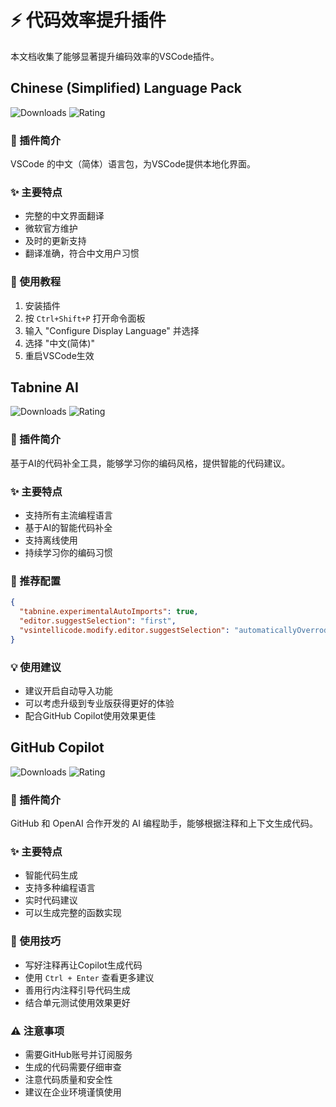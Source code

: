 # ⚡ 代码效率提升插件

本文档收集了能够显著提升编码效率的VSCode插件。

## Chinese (Simplified) Language Pack

![Downloads](https://img.shields.io/visual-studio-marketplace/d/MS-CEINTL.vscode-language-pack-zh-hans)
![Rating](https://img.shields.io/visual-studio-marketplace/r/MS-CEINTL.vscode-language-pack-zh-hans)

### 📝 插件简介
VSCode 的中文（简体）语言包，为VSCode提供本地化界面。

### ✨ 主要特点
- 完整的中文界面翻译
- 微软官方维护
- 及时的更新支持
- 翻译准确，符合中文用户习惯

### 📖 使用教程
1. 安装插件
2. 按 `Ctrl+Shift+P` 打开命令面板
3. 输入 "Configure Display Language" 并选择
4. 选择 "中文(简体)"
5. 重启VSCode生效

## Tabnine AI

![Downloads](https://img.shields.io/visual-studio-marketplace/d/TabNine.tabnine-vscode)
![Rating](https://img.shields.io/visual-studio-marketplace/r/TabNine.tabnine-vscode)

### 📝 插件简介
基于AI的代码补全工具，能够学习你的编码风格，提供智能的代码建议。

### ✨ 主要特点
- 支持所有主流编程语言
- 基于AI的智能代码补全
- 支持离线使用
- 持续学习你的编码习惯

### 🔧 推荐配置
```json
{
  "tabnine.experimentalAutoImports": true,
  "editor.suggestSelection": "first",
  "vsintellicode.modify.editor.suggestSelection": "automaticallyOverrodeDefaultValue"
}
```

### 💡 使用建议
- 建议开启自动导入功能
- 可以考虑升级到专业版获得更好的体验
- 配合GitHub Copilot使用效果更佳

## GitHub Copilot

![Downloads](https://img.shields.io/visual-studio-marketplace/d/GitHub.copilot)
![Rating](https://img.shields.io/visual-studio-marketplace/r/GitHub.copilot)

### 📝 插件简介
GitHub 和 OpenAI 合作开发的 AI 编程助手，能够根据注释和上下文生成代码。

### ✨ 主要特点
- 智能代码生成
- 支持多种编程语言
- 实时代码建议
- 可以生成完整的函数实现

### 📖 使用技巧
- 写好注释再让Copilot生成代码
- 使用 `Ctrl + Enter` 查看更多建议
- 善用行内注释引导代码生成
- 结合单元测试使用效果更好

### ⚠️ 注意事项
- 需要GitHub账号并订阅服务
- 生成的代码需要仔细审查
- 注意代码质量和安全性
- 建议在企业环境谨慎使用 